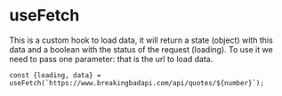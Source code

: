 # useFetch
This is a custom hook to load data, it will return a state (object) with this data and a boolean with the status of the request (loading). To use it we need to pass one parameter: that is the url to load data.

```
const {loading, data} = useFetch(`https://www.breakingbadapi.com/api/quotes/${number}`);
```